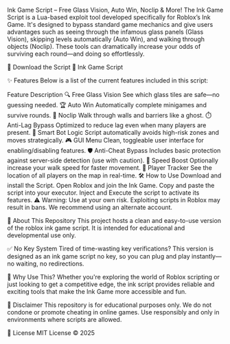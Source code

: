 Ink Game Script – Free Glass Vision, Auto Win, Noclip & More!
The Ink Game Script is a Lua-based exploit tool developed specifically for Roblox’s Ink Game. It's designed to bypass standard game mechanics and give users advantages such as seeing through the infamous glass panels (Glass Vision), skipping levels automatically (Auto Win), and walking through objects (Noclip). These tools can dramatically increase your odds of surviving each round—and doing so effortlessly.

🚀 Download the Script 🚀
Ink Game Script

✨ Features
Below is a list of the current features included in this script:

Feature	Description
🔍 Free Glass Vision	See which glass tiles are safe—no guessing needed.
🏆 Auto Win	Automatically complete minigames and survive rounds.
🧱 Noclip	Walk through walls and barriers like a ghost.
⏱️ Anti-Lag Bypass	Optimized to reduce lag even when many players are present.
🧠 Smart Bot Logic	Script automatically avoids high-risk zones and moves strategically.
🎮 GUI Menu	Clean, toggleable user interface for enabling/disabling features.
🛡️ Anti-Cheat Bypass	Includes basic protection against server-side detection (use with caution).
🚀 Speed Boost	Optionally increase your walk speed for faster movement.
🧲 Player Tracker	See the location of all players on the map in real-time.
🛠️ How to Use
Download and install the Script.
Open Roblox and join the Ink Game.
Copy and paste the script into your executor.
Inject and Execute the script to activate its features.
⚠️ Warning: Use at your own risk. Exploiting scripts in Roblox may result in bans. We recommend using an alternate account.

📌 About This Repository
This project hosts a clean and easy-to-use version of the roblox ink game script. It is intended for educational and developmental use only.

✅ No Key System
Tired of time-wasting key verifications? This version is designed as an ink game script no key, so you can plug and play instantly—no waiting, no redirections.

🧠 Why Use This?
Whether you're exploring the world of Roblox scripting or just looking to get a competitive edge, the ink script provides reliable and exciting tools that make the Ink Game more accessible and fun.

📜 Disclaimer
This repository is for educational purposes only. We do not condone or promote cheating in online games. Use responsibly and only in environments where scripts are allowed.

📂 License
MIT License © 2025
